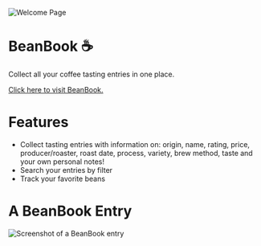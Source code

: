 ![Welcome Page](https://i.ibb.co/hKbrZ4S/Screen-Shot-2022-01-07-at-4-01-44-PM.png)

# BeanBook ☕

Collect all your coffee tasting entries in one place. 

[Click here to visit BeanBook.](https://beanbook.vercel.app/)

# Features

- Collect tasting entries with information on: origin, name, rating, price, producer/roaster, roast date, process, variety, brew method, taste and your own personal notes!
- Search your entries by filter
- Track your favorite beans

# A BeanBook Entry

![Screenshot of a BeanBook entry](https://i.ibb.co/fSV6XxH/Screen-Shot-2022-01-07-at-4-06-07-PM.png)
